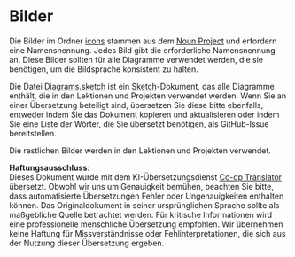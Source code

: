 <!--
CO_OP_TRANSLATOR_METADATA:
{
  "original_hash": "50abd54997afa7e7a3fc7019379e49e3",
  "translation_date": "2025-08-25T20:43:08+00:00",
  "source_file": "images/README.md",
  "language_code": "de"
}
-->
# Bilder

Die Bilder im Ordner [icons](../../../images/icons) stammen aus dem [Noun Project](https://thenounproject.com) und erfordern eine Namensnennung. Jedes Bild gibt die erforderliche Namensnennung an. Diese Bilder sollten für alle Diagramme verwendet werden, die sie benötigen, um die Bildsprache konsistent zu halten.

Die Datei [Diagrams.sketch](../../../images/Diagrams.sketch) ist ein [Sketch](https://www.sketch.com)-Dokument, das alle Diagramme enthält, die in den Lektionen und Projekten verwendet werden. Wenn Sie an einer Übersetzung beteiligt sind, übersetzen Sie diese bitte ebenfalls, entweder indem Sie das Dokument kopieren und aktualisieren oder indem Sie eine Liste der Wörter, die Sie übersetzt benötigen, als GitHub-Issue bereitstellen.

Die restlichen Bilder werden in den Lektionen und Projekten verwendet.

**Haftungsausschluss**:  
Dieses Dokument wurde mit dem KI-Übersetzungsdienst [Co-op Translator](https://github.com/Azure/co-op-translator) übersetzt. Obwohl wir uns um Genauigkeit bemühen, beachten Sie bitte, dass automatisierte Übersetzungen Fehler oder Ungenauigkeiten enthalten können. Das Originaldokument in seiner ursprünglichen Sprache sollte als maßgebliche Quelle betrachtet werden. Für kritische Informationen wird eine professionelle menschliche Übersetzung empfohlen. Wir übernehmen keine Haftung für Missverständnisse oder Fehlinterpretationen, die sich aus der Nutzung dieser Übersetzung ergeben.